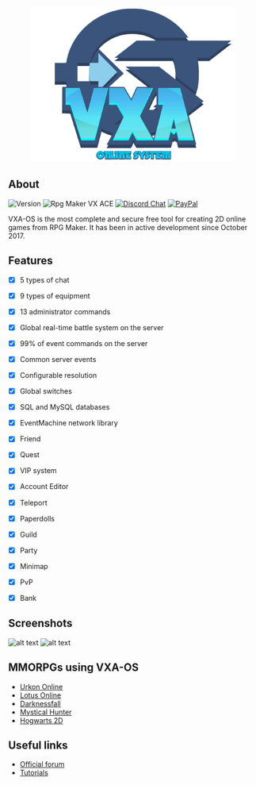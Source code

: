 <p align="center"><img src=".github/logo.png"></p>

## About

![Version](https://img.shields.io/badge/Version-%202.1.4-red?style=for-the-badge&logo=appveyo)
![Rpg Maker VX ACE](https://img.shields.io/badge/RPG%20MAKER-VX%20ACE-red?style=for-the-badge&logo=appveyo)
[![Discord Chat](https://img.shields.io/discord/429043233587462144?style=for-the-badge&logo=appveyo)](https://discord.gg/cVhjdsF)
[![PayPal](https://img.shields.io/badge/paypal-donate-yellow?style=for-the-badge&logo=appveyo)](https://www.paypal.com/donate/?hosted_button_id=GWF4ERBTWALKA)  

<p>VXA-OS is the most complete and secure free tool for creating 2D online games from RPG Maker. It has been in active development since October 2017.</p>

## Features
  - [x] 5 types of chat
  - [x] 9 types of equipment
  - [x] 13 administrator commands
  - [x] Global real-time battle system on the server
  - [x] 99% of event commands on the server
  - [x] Common server events
  - [x] Configurable resolution
  - [x] Global switches
  - [x] SQL and MySQL databases
  - [x] EventMachine network library
  - [x] Friend
  - [x] Quest
  - [x] VIP system
  - [x] Account Editor
  - [x] Teleport
  - [x] Paperdolls
  - [x] Guild
  - [x] Party
  - [x] Minimap
  - [x] PvP
  - [x] Bank

  
## Screenshots
![alt text](https://i.imgur.com/ayYA007.jpg)
![alt text](https://i.imgur.com/uwnCkxX.png)

## MMORPGs using VXA-OS

- [Urkon Online](https://www.aldeiarpg.com/t14262-urkon-online)
- [Lotus Online](https://www.aldeiarpg.com/t14134-lotus-online)
- [Darknessfall](https://www.aldeiarpg.com/t14505-darknessfall-online)
- [Mystical Hunter](https://www.aldeiarpg.com/t14610-mystical-hunter-online)
- [Hogwarts 2D](https://mmodev.zone/threads/hogwarts-online-2d.173/)

## Useful links

- [Official forum](https://mmodev.zone/threads/vxa-os-crie-seu-mmo-com-rpg-maker.27/)
- [Tutorials](https://mmodev.zone/forums/tutoriais.68/)








